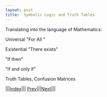 ```yaml
---
layout: post
title:  Symbolic Logic and Truth Tables
---
```


Translating into the language of Mathematics:

Universal "For All "

Existential "There exists"

"If then"

"If and only if"

Truth Tables, Confusion Matrices 




|||[Index](../../../)||| [Prev](../statements)|||[Next](../types)|||